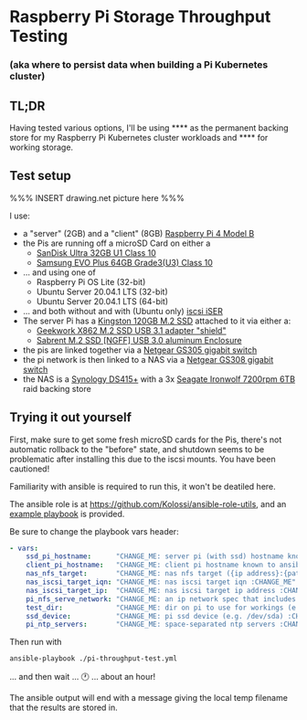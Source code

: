 # Raspberry Pi Storage Throughput Testing
### (aka where to persist data when building a Pi Kubernetes cluster)

## TL;DR

Having tested various options, I'll be using **** as the permanent backing store for my Raspberry Pi Kubernetes cluster workloads and **** for working storage.


## Test setup

%%% INSERT drawing.net picture here %%%

I use:
* a "server" (2GB) and a "client" (8GB) [Raspberry Pi 4 Model B](https://www.raspberrypi.org/products/raspberry-pi-4-model-b/specifications/) 
* the Pis are running off a microSD Card on either a
  * [SanDisk Ultra 32GB U1 Class 10 ](https://shop.westerndigital.com/en-gb/products/memory-cards/sandisk-ultra-uhs-i-microsd#SDSQUA4-032G-GN6MA)
  * [Samsung EVO Plus 64GB Grade3(U3) Class 10](https://www.samsung.com/uk/memory-storage/memory-card/evo-plus-microsd-card-with-sd-adapter-64gb-mb-mc64ga-eu/)
* ... and using one of
  * Raspberry Pi OS Lite (32-bit)
  * Ubuntu Server 20.04.1 LTS (32-bit)
  * Ubuntu Server 20.04.1 LTS (64-bit)
* ... and both without and with (Ubuntu only) [iscsi iSER](https://en.wikipedia.org/wiki/ISCSI_Extensions_for_RDMA)
* The server Pi has a [Kingston 120GB M.2 SSD](https://www.kingston.com/unitedkingdom/en/memory/search/discontinuedmodels?partId=SUV500M8%2F120G) attached to it via either a:
  * [Geekwork X862 M.2 SSD USB 3.1 adapter "shield"](https://geekworm.com/products/for-raspberry-pi-4-x862-m-2-ngff-sata-ssd-storage-expansion-board)
  * [Sabrent M.2 SSD [NGFF] USB 3.0 aluminum Enclosure](https://www.sabrent.com/product/EC-M2MC/m-2-ssd-ngff-to-usb-3-0-aluminum-enclosure)
* the pis are linked together via a [Netgear GS305 gigabit switch](https://www.netgear.co.uk/images/datasheet/switches/GS305_GS308_GS305P_GS308P.pdf)
* the pi network is then linked to a NAS via a [Netgear GS308 gigabit switch](https://www.netgear.co.uk/images/datasheet/switches/GS305_GS308_GS305P_GS308P.pdf)
* the NAS is a [Synology DS415+](https://global.download.synology.com/download/Document/Hardware/DataSheet/DiskStation/15-year/DS415+/enu/Synology_DS415_Plus_Data_Sheet_enu.pdf) with a 3x [Seagate Ironwolf 7200rpm 6TB](https://www.seagate.com/gb/en/internal-hard-drives/hdd/ironwolf/) raid backing store

## Trying it out yourself

First, make sure to get some fresh microSD cards for the Pis, there's not automatic rollback to the "before" state, and shutdown seems to be problematic after installing this due to the iscsi mounts.  You have been cautioned!

Familiarity with ansible is required to run this, it won't be deatiled here.

The ansible role is at https://github.com/Kolossi/ansible-role-utils, and an [example playbook](https://github.com/Kolossi/ansible-role-utils/blob/main/use_cases/pi-throughput-test.yml) is provided.

Be sure to change the playbook vars header:
```yaml
- vars:
    ssd_pi_hostname:      "CHANGE_ME: server pi (with ssd) hostname known to ansible :CHANGE_ME"
    client_pi_hostname:   "CHANGE_ME: client pi hostname known to ansible hosts file :CHANGE_ME"
    nas_nfs_target:       "CHANGE_ME: nas nfs target ({ip address}:{path}) :CHANGE_ME"
    nas_iscsi_target_iqn: "CHANGE_ME: nas iscsi target iqn :CHANGE_ME"
    nas_iscsi_target_ip:  "CHANGE_ME: nas iscsi target ip address :CHANGE_ME"
    pi_nfs_serve_network: "CHANGE_ME: an ip network spec that includes server & client pis :CHANGE_ME"
    test_dir:             "CHANGE_ME: dir on pi to use for workings (e.g. /media/test) :CHANGE_ME"
    ssd_device:           "CHANGE_ME: pi ssd device (e.g. /dev/sda) :CHANGE_ME"
    pi_ntp_servers:       "CHANGE_ME: space-separated ntp servers :CHANGE_ME"
```

Then run with

```bash
ansible-playbook ./pi-throughput-test.yml
```

... and then wait ... :clock1: ... about an hour! 

The ansible output will end with a message giving the local temp filename that the results are stored in.